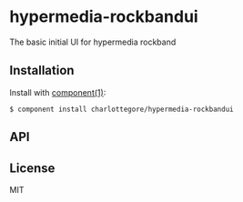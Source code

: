 
# hypermedia-rockbandui

  The basic initial UI for hypermedia rockband

## Installation

  Install with [component(1)](http://component.io):

    $ component install charlottegore/hypermedia-rockbandui

## API



## License

  MIT
